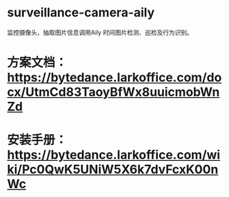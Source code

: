 # surveillance-camera-aily
监控摄像头，抽取图片信息调用Aily 时间图片检测、巡检及行为识别。

# 方案文档：https://bytedance.larkoffice.com/docx/UtmCd83TaoyBfWx8uuicmobWnZd

# 安装手册：https://bytedance.larkoffice.com/wiki/Pc0QwK5UNiW5X6k7dvFcxK00nWc

